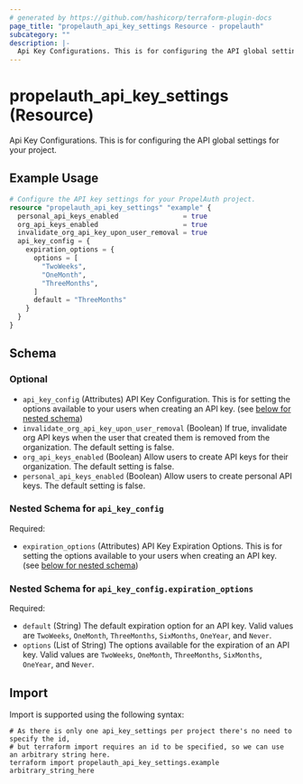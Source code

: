 ```yaml
---
# generated by https://github.com/hashicorp/terraform-plugin-docs
page_title: "propelauth_api_key_settings Resource - propelauth"
subcategory: ""
description: |-
  Api Key Configurations. This is for configuring the API global settings for your project.
---
```


# propelauth_api_key_settings (Resource)

Api Key Configurations. This is for configuring the API global settings for your project.

## Example Usage

```terraform
# Configure the API key settings for your PropelAuth project.
resource "propelauth_api_key_settings" "example" {
  personal_api_keys_enabled                = true
  org_api_keys_enabled                     = true
  invalidate_org_api_key_upon_user_removal = true
  api_key_config = {
    expiration_options = {
      options = [
        "TwoWeeks",
        "OneMonth",
        "ThreeMonths",
      ]
      default = "ThreeMonths"
    }
  }
}
```

<!-- schema generated by tfplugindocs -->
## Schema

### Optional

- `api_key_config` (Attributes) API Key Configuration. This is for setting the options available to your users when creating an API key. (see [below for nested schema](#nestedatt--api_key_config))
- `invalidate_org_api_key_upon_user_removal` (Boolean) If true, invalidate org API keys when the user that created them is removed from the organization. The default setting is false.
- `org_api_keys_enabled` (Boolean) Allow users to create API keys for their organization. The default setting is false.
- `personal_api_keys_enabled` (Boolean) Allow users to create personal API keys. The default setting is false.

<a id="nestedatt--api_key_config"></a>
### Nested Schema for `api_key_config`

Required:

- `expiration_options` (Attributes) API Key Expiration Options. This is for setting the options available to your users when creating an API key. (see [below for nested schema](#nestedatt--api_key_config--expiration_options))

<a id="nestedatt--api_key_config--expiration_options"></a>
### Nested Schema for `api_key_config.expiration_options`

Required:

- `default` (String) The default expiration option for an API key. Valid values are `TwoWeeks`, `OneMonth`, `ThreeMonths`, `SixMonths`, `OneYear`, and `Never`.
- `options` (List of String) The options available for the expiration of an API key. Valid values are `TwoWeeks`, `OneMonth`, `ThreeMonths`, `SixMonths`, `OneYear`, and `Never`.

## Import

Import is supported using the following syntax:

```shell
# As there is only one api_key_settings per project there's no need to specify the id,
# but terraform import requires an id to be specified, so we can use an arbitrary string here.
terraform import propelauth_api_key_settings.example arbitrary_string_here
```
